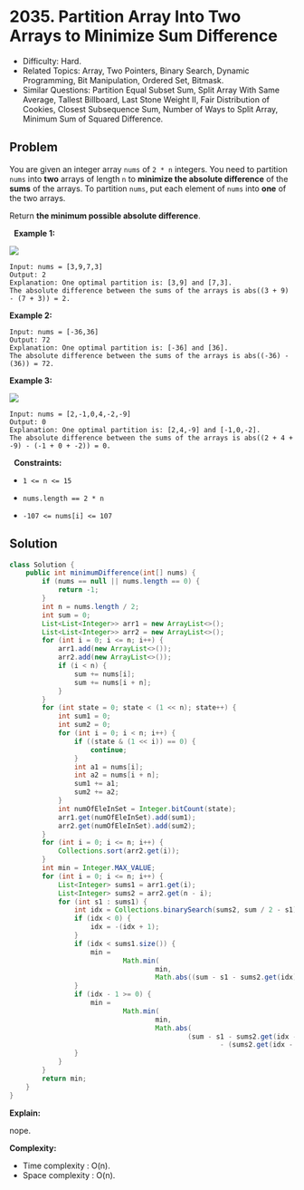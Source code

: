 # 2035. Partition Array Into Two Arrays to Minimize Sum Difference

- Difficulty: Hard.
- Related Topics: Array, Two Pointers, Binary Search, Dynamic Programming, Bit Manipulation, Ordered Set, Bitmask.
- Similar Questions: Partition Equal Subset Sum, Split Array With Same Average, Tallest Billboard, Last Stone Weight II, Fair Distribution of Cookies, Closest Subsequence Sum, Number of Ways to Split Array, Minimum Sum of Squared Difference.

## Problem

You are given an integer array ```nums``` of ```2 * n``` integers. You need to partition ```nums``` into **two** arrays of length ```n``` to **minimize the absolute difference** of the **sums** of the arrays. To partition ```nums```, put each element of ```nums``` into **one** of the two arrays.

Return **the **minimum** possible absolute difference**.

 
**Example 1:**

![](https://assets.leetcode.com/uploads/2021/10/02/ex1.png)

```
Input: nums = [3,9,7,3]
Output: 2
Explanation: One optimal partition is: [3,9] and [7,3].
The absolute difference between the sums of the arrays is abs((3 + 9) - (7 + 3)) = 2.
```

**Example 2:**

```
Input: nums = [-36,36]
Output: 72
Explanation: One optimal partition is: [-36] and [36].
The absolute difference between the sums of the arrays is abs((-36) - (36)) = 72.
```

**Example 3:**

![](https://assets.leetcode.com/uploads/2021/10/02/ex3.png)

```
Input: nums = [2,-1,0,4,-2,-9]
Output: 0
Explanation: One optimal partition is: [2,4,-9] and [-1,0,-2].
The absolute difference between the sums of the arrays is abs((2 + 4 + -9) - (-1 + 0 + -2)) = 0.
```

 
**Constraints:**


	
- ```1 <= n <= 15```
	
- ```nums.length == 2 * n```
	
- ```-107 <= nums[i] <= 107```



## Solution

```java
class Solution {
    public int minimumDifference(int[] nums) {
        if (nums == null || nums.length == 0) {
            return -1;
        }
        int n = nums.length / 2;
        int sum = 0;
        List<List<Integer>> arr1 = new ArrayList<>();
        List<List<Integer>> arr2 = new ArrayList<>();
        for (int i = 0; i <= n; i++) {
            arr1.add(new ArrayList<>());
            arr2.add(new ArrayList<>());
            if (i < n) {
                sum += nums[i];
                sum += nums[i + n];
            }
        }
        for (int state = 0; state < (1 << n); state++) {
            int sum1 = 0;
            int sum2 = 0;
            for (int i = 0; i < n; i++) {
                if ((state & (1 << i)) == 0) {
                    continue;
                }
                int a1 = nums[i];
                int a2 = nums[i + n];
                sum1 += a1;
                sum2 += a2;
            }
            int numOfEleInSet = Integer.bitCount(state);
            arr1.get(numOfEleInSet).add(sum1);
            arr2.get(numOfEleInSet).add(sum2);
        }
        for (int i = 0; i <= n; i++) {
            Collections.sort(arr2.get(i));
        }
        int min = Integer.MAX_VALUE;
        for (int i = 0; i <= n; i++) {
            List<Integer> sums1 = arr1.get(i);
            List<Integer> sums2 = arr2.get(n - i);
            for (int s1 : sums1) {
                int idx = Collections.binarySearch(sums2, sum / 2 - s1);
                if (idx < 0) {
                    idx = -(idx + 1);
                }
                if (idx < sums1.size()) {
                    min =
                            Math.min(
                                    min,
                                    Math.abs((sum - s1 - sums2.get(idx)) - (sums2.get(idx) + s1)));
                }
                if (idx - 1 >= 0) {
                    min =
                            Math.min(
                                    min,
                                    Math.abs(
                                            (sum - s1 - sums2.get(idx - 1))
                                                    - (sums2.get(idx - 1) + s1)));
                }
            }
        }
        return min;
    }
}
```

**Explain:**

nope.

**Complexity:**

* Time complexity : O(n).
* Space complexity : O(n).
